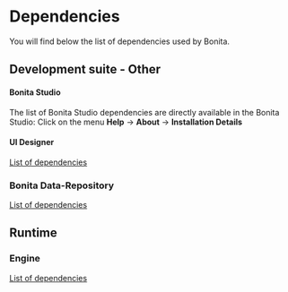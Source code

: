 # Dependencies

You will find below the list of dependencies used by Bonita.

## Development suite - Other

#### Bonita Studio
The list of Bonita Studio dependencies are directly available in the Bonita Studio:
Click on the menu **Help** -> **About** -> **Installation Details**

#### UI Designer
[List of dependencies](ui-designer-dependencies.md)
 
### Bonita Data-Repository
[List of dependencies](bonita-data-repositories-dependencies.md)
  


## Runtime

### Engine
[List of dependencies](bonita-engine-dependencies.md)
